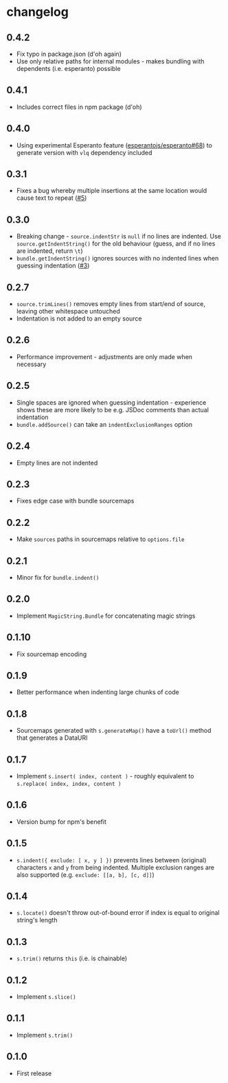 # changelog

## 0.4.2

* Fix typo in package.json (d'oh again)
* Use only relative paths for internal modules - makes bundling with dependents (i.e. esperanto) possible

## 0.4.1

* Includes correct files in npm package (d'oh)

## 0.4.0

* Using experimental Esperanto feature ([esperantojs/esperanto#68](https://github.com/esperantojs/esperanto/issues/68)) to generate version with `vlq` dependency included

## 0.3.1

* Fixes a bug whereby multiple insertions at the same location would cause text to repeat ([#5](https://github.com/Rich-Harris/magic-string/issues/5))

## 0.3.0

* Breaking change - `source.indentStr` is `null` if no lines are indented. Use `source.getIndentString()` for the old behaviour (guess, and if no lines are indented, return `\t`)
* `bundle.getIndentString()` ignores sources with no indented lines when guessing indentation ([#3](https://github.com/Rich-Harris/magic-string/issues/3))

## 0.2.7

* `source.trimLines()` removes empty lines from start/end of source, leaving other whitespace untouched
* Indentation is not added to an empty source

## 0.2.6

* Performance improvement - adjustments are only made when necessary

## 0.2.5

* Single spaces are ignored when guessing indentation - experience shows these are more likely to be e.g. JSDoc comments than actual indentation
* `bundle.addSource()` can take an `indentExclusionRanges` option

## 0.2.4

* Empty lines are not indented

## 0.2.3

* Fixes edge case with bundle sourcemaps

## 0.2.2

* Make `sources` paths in sourcemaps relative to `options.file`

## 0.2.1

* Minor fix for `bundle.indent()`

## 0.2.0

* Implement `MagicString.Bundle` for concatenating magic strings

## 0.1.10

* Fix sourcemap encoding

## 0.1.9

* Better performance when indenting large chunks of code

## 0.1.8

* Sourcemaps generated with `s.generateMap()` have a `toUrl()` method that generates a DataURI

## 0.1.7

* Implement `s.insert( index, content )` - roughly equivalent to `s.replace( index, index, content )`

## 0.1.6

* Version bump for npm's benefit

## 0.1.5

* `s.indent({ exclude: [ x, y ] })` prevents lines between (original) characters `x` and `y` from being indented. Multiple exclusion ranges are also supported (e.g. `exclude: [[a, b], [c, d]]`)

## 0.1.4

* `s.locate()` doesn't throw out-of-bound error if index is equal to original string's length

## 0.1.3

* `s.trim()` returns `this` (i.e. is chainable)

## 0.1.2

* Implement `s.slice()`

## 0.1.1

* Implement `s.trim()`

## 0.1.0

* First release
